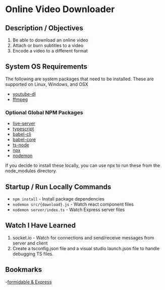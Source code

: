 # Online Video Downloader #
## Description / Objectives ##
1. Be able to download an online video
2. Attach or burn subtitles to a video
3. Encode a video to a different format

## System OS Requirements ##
The following are system packages that need to be installed. These are supported on Linux, Windows, and OSX
- [youtube-dl](https://ytdl-org.github.io/youtube-dl/download.html)
- [ffmpeg](https://ffmpeg.org/download.html)

### Optional Global NPM Packages ###
- [live-server](https://www.npmjs.com/package/live-server)
- [typescript](https://www.npmjs.com/package/typescript)
- [babel-cli](https://www.npmjs.com/package/babel-cli)
- [babel-core](https://www.npmjs.com/package/babel-core)
- [ts-node](https://www.npmjs.com/package/ts-node)
- [npx](https://www.npmjs.com/package/npx)
- [nodemon](https://www.npmjs.com/package/nodemon)

If you decide to install these locally, you can use npx to run these from the node_modules directory. 

## Startup / Run Locally Commands ##
- `npm install`                 - Install package dependencies
- `nodemon src/{download}.js`   - Watch react component files
- `nodemon server/index.ts`     - Watch Express server files 

## Watch I Have Learned ##
1. socket.io - Watch for connections and send/receive messages from server and client
2. Create a tsconfig.json file and a visual studio launch.json file to handle debugging TS files.

## Bookmarks ##
-[formidable & Express](https://shiya.io/simple-file-upload-with-express-js-and-formidable-in-node-js/)




